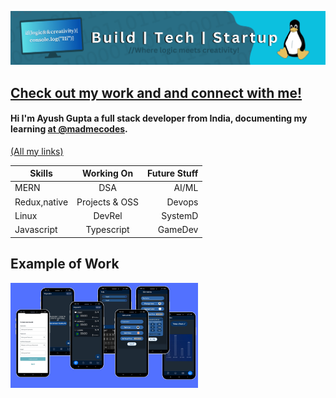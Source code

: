 ![](https://github.com/Ayush-gupta-dev/Ayush-gupta-dev/blob/main/bannergitbuildcompress.png)

## [Check out my work and and connect with me!](https://ayushguptadev.in)
#### Hi I'm Ayush Gupta a  full stack developer from India, documenting my learning  [at @madmecodes](https://www.youtube.com/@MadmeCodes).
[(All my links)](https://bio.link/ayushbio)


| Skills        | Working On           | Future Stuff  |
| ------------- |:-------------:| -----:|
| MERN  | DSA | AI/ML
| Redux,native    |  Projects & OSS       |  Devops |
| Linux |  DevRel   |    SystemD|
| Javascript |  Typescript   |    GameDev|

## Example of Work
[<img src="https://github.com/Ayush-gupta-dev/Ayush-gupta-dev/blob/main/Untitled%20design%20(41).png" width="300" 
/>](https://www.youtube.com/watch?v=Rv97Ynz1Btc&t=3s)
<!-- add resume link here-->
<!--
## Skills and experience
<li> MERN (Mongo,express,react,node)</li>
<li>Redux</li>
<li>React native</li>

### Working On
<li type="square"> working on DSA</li>
<li type ="square">Working on MERN projects and OSS </li>

### Future Stuff: 
<li>AI/ML</li>
<li>Devops</li>
<li>SystemD</li>
-->
